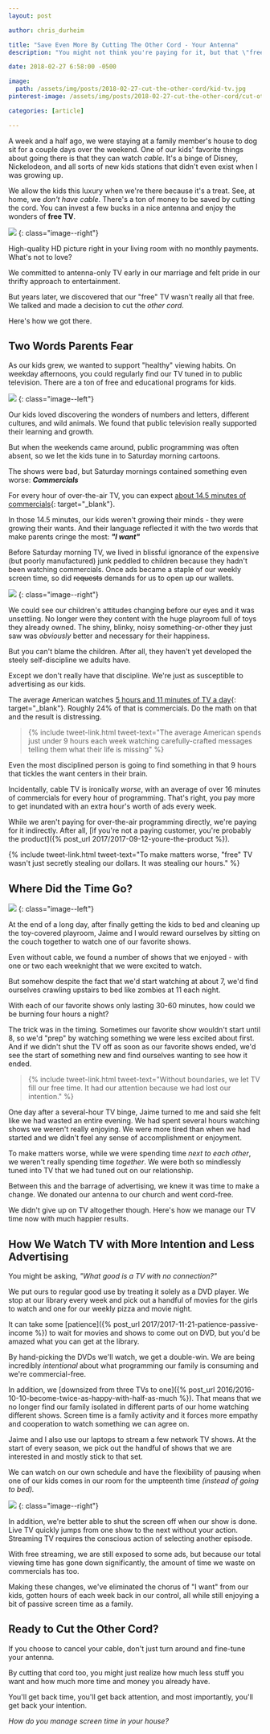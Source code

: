 ```yaml
---
layout: post

author: chris_durheim

title: "Save Even More By Cutting The Other Cord - Your Antenna"
description: "You might not think you're paying for it, but that \"free\" network TV isn't really free. Here's why you should cut the other cord - your antenna."

date: 2018-02-27 6:58:00 -0500

image:
  path: /assets/img/posts/2018-02-27-cut-the-other-cord/kid-tv.jpg
pinterest-image: /assets/img/posts/2018-02-27-cut-the-other-cord/cut-other-cord.png

categories: [article]

---
```


A week and a half ago, we were staying at a family member's house to dog sit for a couple days over the weekend. One of our kids' favorite things about going there is that they can watch _cable_. It's a binge of Disney, Nickelodeon, and all sorts of new kids stations that didn't even exist when I was growing up.

We allow the kids this luxury when we're there because it's a treat. See, at home, we _don't have cable_. There's a ton of money to be saved by cutting the cord. You can invest a few bucks in a nice antenna and enjoy the wonders of __free TV__.

![]({{site.url}}/assets/img/posts/2018-02-27-cut-the-other-cord/antennae.jpg)
{: class="image--right"}

High-quality HD picture right in your living room with no monthly payments. What's not to love?

We committed to antenna-only TV early in our marriage and felt pride in our thrifty approach to entertainment.

But years later, we discovered that our "free" TV wasn't really all that free. We talked and made a decision to cut the _other cord_.

Here's how we got there.

## Two Words Parents Fear

As our kids grew, we wanted to support "healthy" viewing habits. On weekday afternoons, you could regularly find our TV tuned in to public television. There are a ton of free and educational programs for kids.

![]({{site.url}}/assets/img/posts/2018-02-27-cut-the-other-cord/sesame-street.jpg)
{: class="image--left"}

Our kids loved discovering the wonders of numbers and letters, different cultures, and wild animals. We found that public television really supported their learning and growth.

But when the weekends came around, public programming was often absent, so we let the kids tune in to Saturday morning cartoons.

The shows were bad, but Saturday mornings contained something even worse: ___Commercials___

For every hour of over-the-air TV, you can expect [about 14.5 minutes of commercials](https://www.mediapost.com/publications/article/308248/shorter-duration-tv-commercials-on-the-rise.html){: target="_blank"}.

In those 14.5 minutes, our kids weren't growing their minds - they were growing their wants. And their language reflected it with the two words that make parents cringe the most: ___"I want"___

Before Saturday morning TV, we lived in blissful ignorance of the expensive (but poorly manufactured) junk peddled to children because they hadn't been watching commercials. Once ads became a staple of our weekly screen time, so did ~~requests~~ demands for us to open up our wallets.

![]({{site.url}}/assets/img/posts/2018-02-27-cut-the-other-cord/baby-watch.jpg)
{: class="image--right"}

We could see our children's attitudes changing before our eyes and it was unsettling. No longer were they content with the huge playroom full of toys they already owned. The shiny, blinky, noisy something-or-other they just saw was _obviously_ better and necessary for their happiness.

But you can't blame the children. After all, they haven't yet developed the steely self-discipline we adults have.

Except we don't really have that discipline. We're just as susceptible to advertising as our kids.

The average American watches [5 hours and 11 minutes of TV a day](https://www.statisticbrain.com/television-watching-statistics/){: target="_blank"}. Roughly 24% of that is commercials. Do the math on that and the result is distressing.

> {% include tweet-link.html tweet-text="The average American spends just under 9 hours each week watching carefully-crafted messages telling them what their life is missing" %}

Even the most disciplined person is going to find something in that 9 hours that tickles the want centers in their brain.

Incidentally, cable TV is ironically _worse_, with an average of over 16 minutes of commercials for every hour of programming. That's right, you pay more to get inundated with an extra hour's worth of ads every week.

While we aren't paying for over-the-air programming directly, we're paying for it indirectly. After all, [if you're not a paying customer, you're probably the product]({% post_url 2017/2017-09-12-youre-the-product %}).

{% include tweet-link.html tweet-text="To make matters worse, \"free\" TV wasn't just secretly stealing our dollars. It was stealing our hours." %}

## Where Did the Time Go?

![]({{site.url}}/assets/img/posts/2018-02-27-cut-the-other-cord/hourglass.jpg)
{: class="image--left"}

At the end of a long day, after finally getting the kids to bed and cleaning up the toy-covered playroom, Jaime and I would reward ourselves by sitting on the couch together to watch one of our favorite shows.

Even without cable, we found a number of shows that we enjoyed - with one or two each weeknight that we were excited to watch.

But somehow despite the fact that we'd start watching at about 7, we'd find ourselves crawling upstairs to bed like zombies at 11 each night.

With each of our favorite shows only lasting 30-60 minutes, how could we be burning four hours a night?

The trick was in the timing. Sometimes our favorite show wouldn't start until 8, so we'd "prep" by watching something we were less excited about first. And if we didn't shut the TV off as soon as our favorite shows ended, we'd see the start of something new and find ourselves wanting to see how it ended.

> {% include tweet-link.html tweet-text="Without boundaries, we let TV fill our free time. It had our attention because we had lost our intention." %}

One day after a several-hour TV binge, Jaime turned to me and said she felt like we had wasted an entire evening. We had spent several hours watching shows we weren't really enjoying. We were more tired than when we had started and we didn't feel any sense of accomplishment or enjoyment.

To make matters worse, while we were spending time _next to each other_, we weren't really spending time _together_. We were both so mindlessly tuned into TV that we had tuned out on our relationship.

Between this and the barrage of advertising, we knew it was time to make a change. We donated our antenna to our church and went cord-free.

We didn't give up on TV altogether though. Here's how we manage our TV time now with much happier results.

## How We Watch TV with More Intention and Less Advertising

You might be asking, _"What good is a TV with no connection?"_

We put ours to regular good use by treating it solely as a DVD player. We stop at our library every week and pick out a handful of movies for the girls to watch and one for our weekly pizza and movie night.

It can take some [patience]({% post_url 2017/2017-11-21-patience-passive-income %}) to wait for movies and shows to come out on DVD, but you'd be amazed what you can get at the library.

By hand-picking the DVDs we'll watch, we get a double-win. We are being incredibly _intentional_ about what programming our family is consuming and we're commercial-free.

In addition, we [downsized from three TVs to one]({% post_url 2016/2016-10-10-become-twice-as-happy-with-half-as-much %}). That means that we no longer find our family isolated in different parts of our home watching different shows. Screen time is a family activity and it forces more empathy and cooperation to watch something we can agree on.

Jaime and I also use our laptops to stream a few network TV shows. At the start of every season, we pick out the handful of shows that we are interested in and mostly stick to that set.

We can watch on our own schedule and have the flexibility of pausing when one of our kids comes in our room for the umpteenth time _(instead of going to bed)._

![]({{site.url}}/assets/img/posts/2018-02-27-cut-the-other-cord/tv-off.jpg)
{: class="image--right"}

In addition, we're better able to shut the screen off when our show is done. Live TV quickly jumps from one show to the next without your action. Streaming TV requires the conscious action of selecting another episode.

With free streaming, we are still exposed to some ads, but because our total viewing time has gone down significantly, the amount of time we waste on commercials has too.

Making these changes, we've eliminated the chorus of "I want" from our kids, gotten hours of each week back in our control, all while still enjoying a bit of passive screen time as a family.

## Ready to Cut the Other Cord?

If you choose to cancel your cable, don't just turn around and fine-tune your antenna.

By cutting that cord too, you might just realize how much less stuff you want and how much more time and money you already have.

You'll get back time, you'll get back attention, and most importantly, you'll get back your intention.

_How do you manage screen time in your house?_
